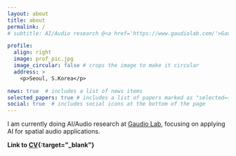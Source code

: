 ```yaml
---
layout: about
title: about
permalink: /
# subtitle: AI/Audio research @<a href='https://www.gaudiolab.com/'>Gaudio Lab</a>

profile:
  align: right
  image: prof_pic.jpg
  image_circular: false # crops the image to make it circular
  address: >
    <p>Seoul, S.Korea</p>

news: true  # includes a list of news items
selected_papers: true # includes a list of papers marked as "selected={true}"
social: true  # includes social icons at the bottom of the page
---
```


I am currently doing AI/Audio research at [Gaudio Lab](https://www.gaudiolab.com/), focusing on applying AI for spatial audio applications. 



**Link to [CV](/assets/pdf/KYL_CV.pdf){:target="_blank"}**